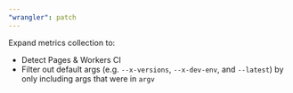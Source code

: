 ```yaml
---
"wrangler": patch
---
```


Expand metrics collection to:

- Detect Pages & Workers CI
- Filter out default args (e.g. `--x-versions`, `--x-dev-env`, and `--latest`) by only including args that were in `argv`
